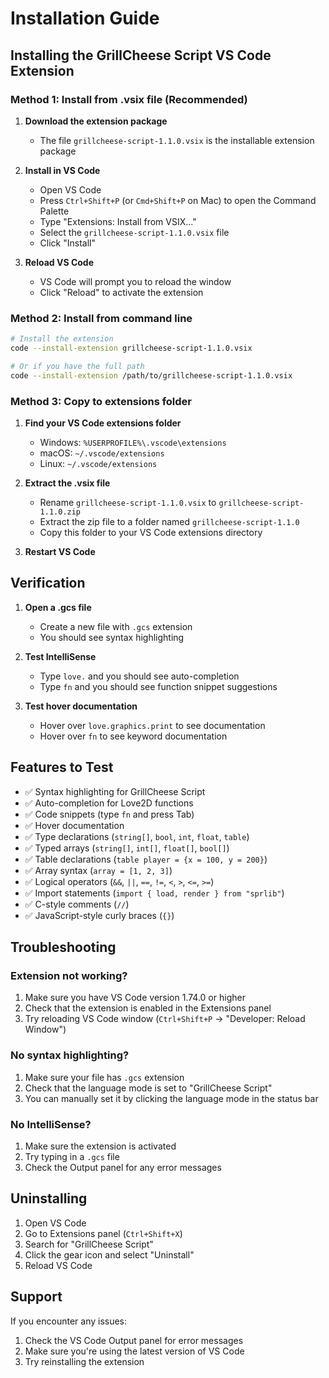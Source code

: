 # Installation Guide

## Installing the GrillCheese Script VS Code Extension

### Method 1: Install from .vsix file (Recommended)

1. **Download the extension package**
   - The file `grillcheese-script-1.1.0.vsix` is the installable extension package

2. **Install in VS Code**
   - Open VS Code
   - Press `Ctrl+Shift+P` (or `Cmd+Shift+P` on Mac) to open the Command Palette
   - Type "Extensions: Install from VSIX..."
   - Select the `grillcheese-script-1.1.0.vsix` file
   - Click "Install"

3. **Reload VS Code**
   - VS Code will prompt you to reload the window
   - Click "Reload" to activate the extension

### Method 2: Install from command line

```bash
# Install the extension
code --install-extension grillcheese-script-1.1.0.vsix

# Or if you have the full path
code --install-extension /path/to/grillcheese-script-1.1.0.vsix
```

### Method 3: Copy to extensions folder

1. **Find your VS Code extensions folder**
   - Windows: `%USERPROFILE%\.vscode\extensions`
   - macOS: `~/.vscode/extensions`
   - Linux: `~/.vscode/extensions`

2. **Extract the .vsix file**
   - Rename `grillcheese-script-1.1.0.vsix` to `grillcheese-script-1.1.0.zip`
   - Extract the zip file to a folder named `grillcheese-script-1.1.0`
   - Copy this folder to your VS Code extensions directory

3. **Restart VS Code**

## Verification

1. **Open a .gcs file**
   - Create a new file with `.gcs` extension
   - You should see syntax highlighting

2. **Test IntelliSense**
   - Type `love.` and you should see auto-completion
   - Type `fn` and you should see function snippet suggestions

3. **Test hover documentation**
   - Hover over `love.graphics.print` to see documentation
   - Hover over `fn` to see keyword documentation

## Features to Test

- ✅ Syntax highlighting for GrillCheese Script
- ✅ Auto-completion for Love2D functions
- ✅ Code snippets (type `fn` and press Tab)
- ✅ Hover documentation
- ✅ Type declarations (`string[]`, `bool`, `int`, `float`, `table`)
- ✅ Typed arrays (`string[]`, `int[]`, `float[]`, `bool[]`)
- ✅ Table declarations (`table player = {x = 100, y = 200}`)
- ✅ Array syntax (`array = [1, 2, 3]`)
- ✅ Logical operators (`&&`, `||`, `==`, `!=`, `<`, `>`, `<=`, `>=`)
- ✅ Import statements (`import { load, render } from "sprlib"`)
- ✅ C-style comments (`//`)
- ✅ JavaScript-style curly braces (`{}`)

## Troubleshooting

### Extension not working?
1. Make sure you have VS Code version 1.74.0 or higher
2. Check that the extension is enabled in the Extensions panel
3. Try reloading VS Code window (`Ctrl+Shift+P` → "Developer: Reload Window")

### No syntax highlighting?
1. Make sure your file has `.gcs` extension
2. Check that the language mode is set to "GrillCheese Script"
3. You can manually set it by clicking the language mode in the status bar

### No IntelliSense?
1. Make sure the extension is activated
2. Try typing in a `.gcs` file
3. Check the Output panel for any error messages

## Uninstalling

1. Open VS Code
2. Go to Extensions panel (`Ctrl+Shift+X`)
3. Search for "GrillCheese Script"
4. Click the gear icon and select "Uninstall"
5. Reload VS Code

## Support

If you encounter any issues:
1. Check the VS Code Output panel for error messages
2. Make sure you're using the latest version of VS Code
3. Try reinstalling the extension
